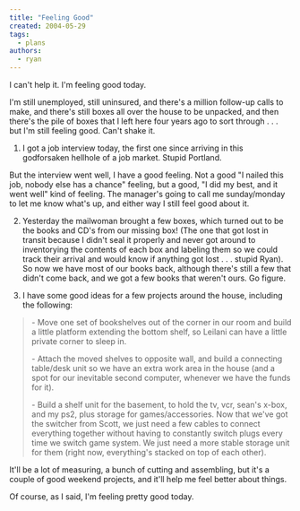 ```yaml
---
title: "Feeling Good"
created: 2004-05-29
tags:
  - plans
authors:
  - ryan
---
```


I can't help it. I'm feeling good today.

I'm still unemployed, still uninsured, and there's a million follow-up calls to make, and there's still boxes all over the house to be unpacked, and then there's the pile of boxes that I left here four years ago to sort through . . . but I'm still feeling good. Can't shake it.

1. I got a job interview today, the first one since arriving in this godforsaken hellhole of a job market. Stupid Portland.

But the interview went well, I have a good feeling. Not a good "I nailed this job, nobody else has a chance" feeling, but a good, "I did my best, and it went well" kind of feeling. The manager's going to call me sunday/monday to let me know what's up, and either way I still feel good about it.

2. Yesterday the mailwoman brought a few boxes, which turned out to be the books and CD's from our missing box! (The one that got lost in transit because I didn't seal it properly and never got around to inventorying the contents of each box and labeling them so we could track their arrival and would know if anything got lost . . . stupid Ryan). So now we have most of our books back, although there's still a few that didn't come back, and we got a few books that weren't ours. Go figure.

3. I have some good ideas for a few projects around the house, including the following:

> \- Move one set of bookshelves out of the corner in our room and build a little platform extending the bottom shelf, so Leilani can have a little private corner to sleep in.
>
> \- Attach the moved shelves to opposite wall, and build a connecting table/desk unit so we have an extra work area in the house (and a spot for our inevitable second computer, whenever we have the funds for it).
>
> \- Build a shelf unit for the basement, to hold the tv, vcr, sean's x-box, and my ps2, plus storage for games/accessories. Now that we've got the switcher from Scott, we just need a few cables to connect everything together without having to constantly switch plugs every time we switch game system. We just need a more stable storage unit for them (right now, everything's stacked on top of each other).

It'll be a lot of measuring, a bunch of cutting and assembling, but it's a couple of good weekend projects, and it'll help me feel better about things.

Of course, as I said, I'm feeling pretty good today.
